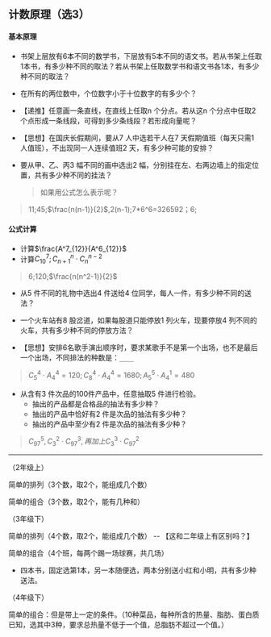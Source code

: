 ## 计数原理（选3）

#### 基本原理

- 书架上层放有6本不同的数学书，下层放有5本不同的语文书。若从书架上任取1本书，有多少种不同的取法？若从书架上任取数学书和语文书各1本，有多少种不同的取法？

- 在所有的两位数中，个位数字小于十位数字的有多少个？

- 【递推】任意画一条直线，在直线上任取n 个分点。若从这n 个分点中任取2个点形成一条线段，可得到多少条线段？若形成向量呢？

- 【思想】在国庆长假期间，要从7 人中选若干人在7 天假期值班（每天只需1 人值班），不出现同一人连续值班2 天，有多少种可能的安排？

- 要从甲、乙、丙3 幅不同的画中选出2 幅，分别挂在左、右两边墙上的指定位置，共有多少种不同的挂法？

  > 如果用公式怎么表示呢？

> 11;45;$\frac{n(n-1)}{2}$,2(n-1);7*6^6=326592；6;

#### 公式计算

- 计算$\frac{A^7_{12}}{A^6_{12}}$
- 计算$C^7_{10};C^n_{n+1}\cdot C^{n-2}_n$

> 6;120;$\frac{n(n^2-1)}{2}$

- 从5 件不同的礼物中选出4 件送给4 位同学，每人一件，有多少种不同的送法？
- 一个火车站有8 股岔道，如果每股道只能停放1 列火车，现要停放4 列不同的火车，共有多少种不同的停放方法？

- 【思想】安排6名歌手演出顺序时，要求某歌手不是第一个出场，也不是最后一个出场，不同排法的种数是：`____`

> $C^4_5\cdot A^4_4=120;C^4_8\cdot A^4_4=1680;A^5_5\cdot A^1_4=480$

- 从含有3 件次品的100件产品中，任意抽取5 件进行检验。
  - 抽出的产品都是合格品的抽法有多少种？
  - 抽出的产品中恰好有2 件是次品的抽法有多少种？
  - 抽出的产品中至少有2 件是次品的抽法有多少种？

> $C^5_{97},C^2_3\cdot C^3_{97},再加上C^3_3\cdot C^2_{97}$

---

（2年级上）

简单的排列（3个数，取2个，能组成几个数）

简单的组合（3个数，取2个，能有几种和）

（3年级下）

简单的排列（4个数，取2个，能组成几个数） -- 【这和二年级上有区别吗？】

简单的组合（4个班，每两个踢一场球赛，共几场）

- 四本书，固定选第1本，另一本随便选，两本分别送小红和小明，共有多少种送法。

（4年级下）

简单的组合：但是带上一定的条件。（10种菜品，每种所含的热量、脂肪、蛋白质已知，选其中3种，要求总热量不低于一个值，总脂肪不超过一个值。）
